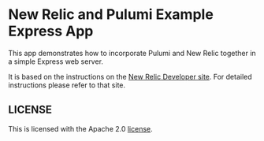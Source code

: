 # New Relic and Pulumi Example Express App

This app demonstrates how to incorporate Pulumi and New Relic together in a simple Express web server.

It is based on the instructions on the [New Relic Developer site](https://developer.newrelic.com/pulumi/get-started-pulumi/). For detailed instructions please refer to that site.

## LICENSE

This is licensed with the Apache 2.0 [license](LICENSE).